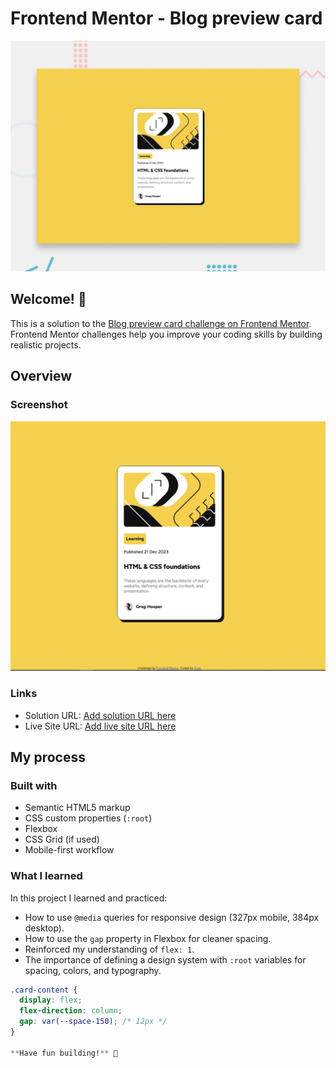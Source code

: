 # Frontend Mentor - Blog preview card

![Design preview for the Blog preview card coding challenge](./preview.jpg)

## Welcome! 👋

This is a solution to the [Blog preview card challenge on Frontend Mentor](https://www.frontendmentor.io/challenges/blog-preview-card-ckPaj01IcS).  
Frontend Mentor challenges help you improve your coding skills by building realistic projects.  

## Overview

### Screenshot
![Final result screenshot](./screenshot.png)

### Links
- Solution URL: [Add solution URL here](https://www.frontendmentor.io/solutions/your-solution-link)  
- Live Site URL: [Add live site URL here](https://your-live-site-link.com)

## My process

### Built with
- Semantic HTML5 markup  
- CSS custom properties (`:root`)  
- Flexbox  
- CSS Grid (if used)  
- Mobile-first workflow  

### What I learned
In this project I learned and practiced:
- How to use `@media` queries for responsive design (327px mobile, 384px desktop).  
- How to use the `gap` property in Flexbox for cleaner spacing.  
- Reinforced my understanding of `flex: 1`.  
- The importance of defining a design system with `:root` variables for spacing, colors, and typography.  

```css
.card-content {
  display: flex;
  flex-direction: column;
  gap: var(--space-150); /* 12px */
}

**Have fun building!** 🚀
